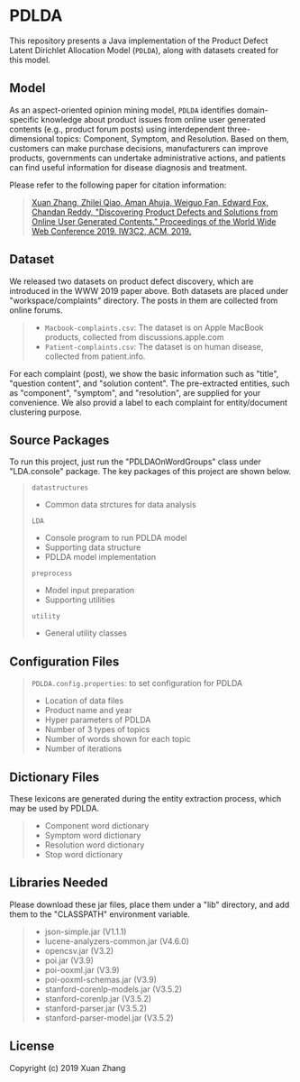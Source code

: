 # PDLDA

This repository presents a Java implementation of the Product Defect Latent Dirichlet Allocation Model (`PDLDA`), along with datasets created for this model.

## Model

As an aspect-oriented opinion mining model, `PDLDA` identifies domain-specific knowledge about product issues from online user generated contents (e.g., product forum posts) using interdependent three-dimensional topics: Component, Symptom, and Resolution. Based on them, customers can make purchase decisions, manufacturers can improve products, governments can undertake administrative actions, and patients can find useful information for disease diagnosis and treatment.

Please refer to the following paper for citation information:

> [Xuan Zhang, Zhilei Qiao, Aman Ahuja, Weiguo Fan, Edward Fox, Chandan Reddy, "Discovering Product Defects and Solutions from Online User Generated Contents." Proceedings of the World Wide Web Conference 2019. IW3C2, ACM, 2019.](http://dmkd.cs.vt.edu/papers/WWW19a.pdf)

## Dataset 

We released two datasets on product defect discovery, which are introduced in the WWW 2019 paper above. Both datasets are placed under "workspace/complaints" directory. The posts in them are collected from online forums. 
> * `Macbook-complaints.csv`: The dataset is on Apple MacBook products, collected from discussions.apple.com
> * `Patient-complaints.csv`: The dataset is on human disease, collected from patient.info.

For each complaint (post), we show the basic information such as "title", "question content", and "solution content". The pre-extracted entities, such as "component", "symptom", and "resolution", are supplied for your convenience. We also provid a label to each complaint for entity/document clustering purpose.

## Source Packages
To run this project, just run the "PDLDAOnWordGroups" class under "LDA.console" package. The key packages of this project are shown below.

> `datastructures`
> * Common data strctures for data analysis
>
> `LDA`
> * Console program to run PDLDA model
> * Supporting data structure
> * PDLDA model implementation
>
> `preprocess`
> * Model input preparation
> * Supporting utilities
>
> `utility`
> * General utility classes
>

## Configuration Files
> `PDLDA.config.properties`: to set configuration for PDLDA
> * Location of data files
> * Product name and year
> * Hyper parameters of PDLDA
> * Number of 3 types of topics
> * Number of words shown for each topic
> * Number of iterations
>

## Dictionary Files
These lexicons are generated during the entity extraction process, which may be used by PDLDA.
> * Component word dictionary
> * Symptom word dictionary
> * Resolution word dictionary
> * Stop word dictionary
>

## Libraries Needed
Please download these jar files, place them under a "lib" directory, and add them to the "CLASSPATH" environment variable.

> * json-simple.jar (V1.1.1)
> * lucene-analyzers-common.jar (V4.6.0)
> * opencsv.jar (V3.2)
> * poi.jar (V3.9)
> * poi-ooxml.jar (V3.9)
> * poi-ooxml-schemas.jar (V3.9)
> * stanford-corenlp-models.jar (V3.5.2)
> * stanford-corenlp.jar (V3.5.2)
> * stanford-parser.jar (V3.5.2)
> * stanford-parser-model.jar (V3.5.2)
>

## License

Copyright (c) 2019 Xuan Zhang